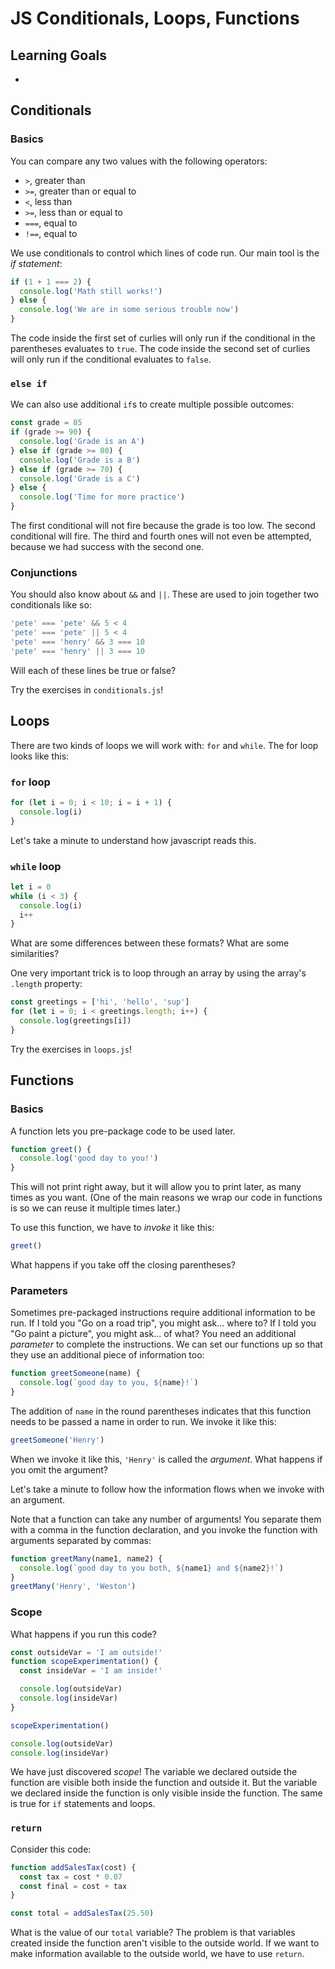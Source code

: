 # JS Conditionals, Loops, Functions

## Learning Goals
- 

## Conditionals
### Basics
You can compare any two values with the following operators:
- `>`, greater than
- `>=`, greater than or equal to
- `<`, less than
- `>=`, less than or equal to
- `===`, equal to
- `!==`, equal to

We use conditionals to control which lines of code run. Our main tool is the _if statement_:
```js
if (1 + 1 === 2) {
  console.log('Math still works!')
} else {
  console.log('We are in some serious trouble now')
}
```
The code inside the first set of curlies will only run if the conditional in the parentheses evaluates to `true`. The code inside the second set of curlies will only run if the conditional evaluates to `false`.

### `else if`
We can also use additional `if`s to create multiple possible outcomes:
```js
const grade = 85
if (grade >= 90) {
  console.log('Grade is an A')
} else if (grade >= 80) {
  console.log('Grade is a B')
} else if (grade >= 70) {
  console.log('Grade is a C')
} else {
  console.log('Time for more practice')
}
```
The first conditional will not fire because the grade is too low. The second conditional will fire. The third and fourth ones will not even be attempted, because we had success with the second one.

### Conjunctions
You should also know about `&&` and `||`. These are used to join together two conditionals like so:
```js
'pete' === 'pete' && 5 < 4
'pete' === 'pete' || 5 < 4
'pete' === 'henry' && 3 === 10
'pete' === 'henry' || 3 === 10
```
Will each of these lines be true or false?

Try the exercises in `conditionals.js`!

## Loops
There are two kinds of loops we will work with: `for` and `while`. The for loop looks like this:

### `for` loop
```js
for (let i = 0; i < 10; i = i + 1) {
  console.log(i)
}
```
Let's take a minute to understand how javascript reads this.

### `while` loop
```js
let i = 0
while (i < 3) {
  console.log(i)
  i++
}
```

What are some differences between these formats? What are some similarities?

One very important trick is to loop through an array by using the array's `.length` property:
```js
const greetings = ['hi', 'hello', 'sup']
for (let i = 0; i < greetings.length; i++) {
  console.log(greetings[i])
}
```

Try the exercises in `loops.js`!

## Functions
### Basics
A function lets you pre-package code to be used later.
```js
function greet() {
  console.log('good day to you!')
}
```
This will not print right away, but it will allow you to print later, as many times as you want. (One of the main reasons we wrap our code in functions is so we can reuse it multiple times later.)

To use this function, we have to _invoke_ it like this:
```js
greet()
```
What happens if you take off the closing parentheses?

### Parameters
Sometimes pre-packaged instructions require additional information to be run. If I told you "Go on a road trip", you might ask... where to?
If I told you "Go paint a picture", you might ask... of what? You need an additional _parameter_ to complete the instructions. We can set our functions up so that they use an additional piece of information too:
```js
function greetSomeone(name) {
  console.log(`good day to you, ${name}!`)
}
```
The addition of `name` in the round parentheses indicates that this function needs to be passed a name in order to run. We invoke it like this:
```js
greetSomeone('Henry')
```
When we invoke it like this, `'Henry'` is called the _argument_. What happens if you omit the argument?

Let's take a minute to follow how the information flows when we invoke with an argument.

Note that a function can take any number of arguments! You separate them with a comma in the function declaration, and you invoke the function with arguments separated by commas:
```js
function greetMany(name1, name2) {
  console.log(`good day to you both, ${name1} and ${name2}!`)
}
greetMany('Henry', 'Weston')
```

### Scope
What happens if you run this code?
```js
const outsideVar = 'I am outside!'
function scopeExperimentation() {
  const insideVar = 'I am inside!'

  console.log(outsideVar)
  console.log(insideVar)
}

scopeExperimentation()

console.log(outsideVar)
console.log(insideVar)
```
We have just discovered _scope_! The variable we declared outside the function are visible both inside the function and outside it. But the variable we declared inside the function is only visible inside the function. The same is true for `if` statements and loops.

### `return`
Consider this code:
```js
function addSalesTax(cost) {
  const tax = cost * 0.07
  const final = cost + tax
}

const total = addSalesTax(25.50)
```
What is the value of our `total` variable? The problem is that variables created inside the function aren't visible to the outside world. If we want to make information available to the outside world, we have to use `return`.
